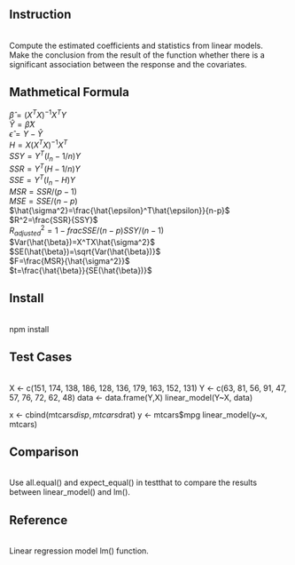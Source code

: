 ## Instruction
<br/> 
Compute the estimated coefficients and statistics from linear models.
<br/> 
Make the conclusion from the result of the function whether there is a significant association between the response and the covariates.
<br/> 

## Mathmetical Formula

$\hat{\beta}=(X^TX)^{-1}X^TY$
<br/> 
$\hat{Y}=\hat{\beta}X$
<br/> 
$\hat{\epsilon}=Y-\hat{Y}$
<br/> 
$H=X(X^TX)^{-1}X^T$
<br/> 
$SSY=Y^T(I_n-1/n)Y$
<br/> 
$SSR=Y^T(H-1/n)Y$
<br/>
$SSE=Y^T(I_n-H)Y$
<br/>
$MSR=SSR/(p-1)$
<br/> 
$MSE=SSE/(n-p)$
<br/> 
$\hat{\sigma^2}=\frac{\hat{\epsilon}^T\hat{\epsilon}}{n-p}$
<br/> 
$R^2=\frac{SSR}{SSY}$
<br/> 
$R^2_{adjusted}=1-frac{SSE/(n-p)}{SSY/(n-1)}$
<br/> 
$Var(\hat{\beta})=X^TX\hat{\sigma^2}$
<br/> 
$SE(\hat{\beta})=\sqrt{Var(\hat{\beta})}$
<br/> 
$F=\frac{MSR}{\hat{\sigma^2}}$
<br/> 
$t=\frac{\hat{\beta}}{SE(\hat{\beta})}$
<br/> 

## Install
<br/> 
npm install
<br/> 

## Test Cases
<br/>
X <- c(151, 174, 138, 186, 128, 136, 179, 163, 152, 131)
Y <- c(63, 81, 56, 91, 47, 57, 76, 72, 62, 48)
data <- data.frame(Y,X)
linear_model(Y~X, data)

x <- cbind(mtcars$disp, mtcars$drat)
y <- mtcars$mpg
linear_model(y~x, mtcars)

## Comparison
<br/> 
Use all.equal() and expect_equal() in testthat to compare the results between linear_model() and lm().


## Reference
<br/> 
Linear regression model lm() function.


